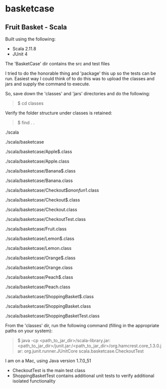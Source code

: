 # basketcase

Fruit Basket - Scala 
---------------------

Built using the following:
- Scala 2.11.8
- JUnit 4

The 'BasketCase' dir contains the src and test files

I tried to do the honorable thing and 'package' this up so the tests can be run.  Easiest way I could think of to do this was to upload the classes and jars and supply the command to execute.  

So, save down the 'classes' and 'jars' directories and do the following:

> $ cd classes

Verify the folder structure under classes is retained:

> $ find .
.

./scala

./scala/basketcase

./scala/basketcase/Apple$.class

./scala/basketcase/Apple.class

./scala/basketcase/Banana$.class

./scala/basketcase/Banana.class

./scala/basketcase/Checkout$$anonfun$1.class

./scala/basketcase/Checkout$.class

./scala/basketcase/Checkout.class

./scala/basketcase/CheckoutTest.class

./scala/basketcase/Fruit.class

./scala/basketcase/Lemon$.class

./scala/basketcase/Lemon.class

./scala/basketcase/Orange$.class

./scala/basketcase/Orange.class

./scala/basketcase/Peach$.class

./scala/basketcase/Peach.class

./scala/basketcase/ShoppingBasket$.class

./scala/basketcase/ShoppingBasket.class

./scala/basketcase/ShoppingBasketTest.class

From the 'classes' dir, run the following command (filling in the appropriate paths on your system):

> $ java -cp <path_to_jar_dir>/scala-library.jar:<path_to_jar_dir>/junit.jar:/<path_to_jar_dir>/org.hamcrest.core_1.3.0.jar: org.junit.runner.JUnitCore scala.basketcase.CheckoutTest

I am on a Mac, using Java version 1.7.0_51

- CheckoutTest is the main test class
- ShoppingBasketTest contains additional unit tests to verify additional isolated functionality
